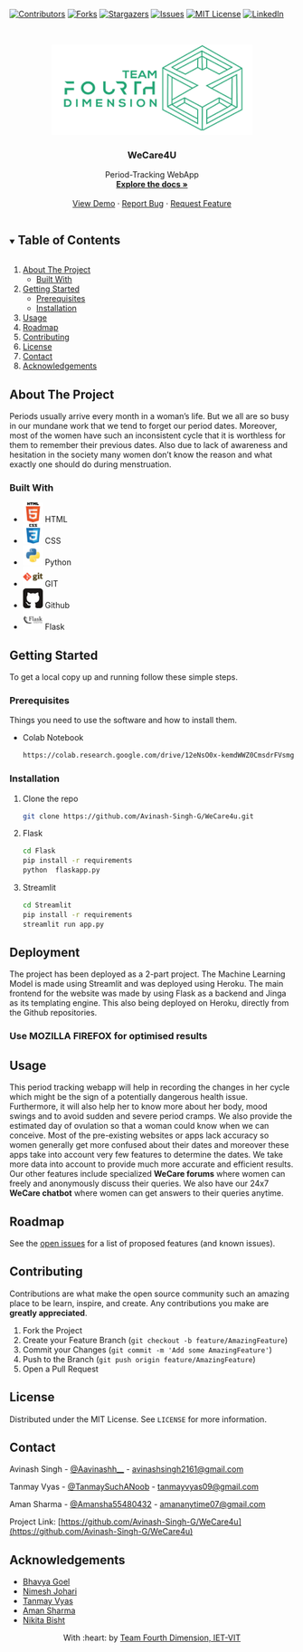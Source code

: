 <!-- PROJECT SHIELDS -->
<!--
*** I'm using markdown "reference style" links for readability.
*** Reference links are enclosed in brackets [ ] instead of parentheses ( ).
*** See the bottom of this document for the declaration of the reference variables
*** for contributors-url, forks-url, etc. This is an optional, concise syntax you may use.
*** https://www.markdownguide.org/basic-syntax/#reference-style-links
-->
[![Contributors][contributors-shield]][contributors-url]
[![Forks][forks-shield]][forks-url]
[![Stargazers][stars-shield]][stars-url]
[![Issues][issues-shield]][issues-url]
[![MIT License][license-shield]][license-url]
[![LinkedIn][linkedin-shield]][linkedin-url]

<!-- PROJECT LOGO -->
<br />
<p align="center">
  <a href="https://github.com/github_username/repo_name">
    <img src="images/logo.png" alt="Logo" width="355.630965006" height="160">
  </a>

  <h3 align="center">WeCare4U</h3>

  <p align="center">
    Period-Tracking WebApp
    <br />
    <a href="https://github.com/Avinash-Singh-G/WeCare4u"><strong>Explore the docs »</strong></a>
    <br />
    <br />
    <a href="https://github.com/Avinash-Singh-G/WeCare4u">View Demo</a>
    ·
    <a href="https://github.com/Avinash-Singh-G/WeCare4u/issues">Report Bug</a>
    ·
    <a href="https://github.com/Avinash-Singh-G/WeCare4u/issues">Request Feature</a>
  </p>
</p>



<!-- TABLE OF CONTENTS -->
<details open="open">
  <summary><h2 style="display: inline-block">Table of Contents</h2></summary>
  <ol>
    <li>
      <a href="#about-the-project">About The Project</a>
      <ul>
        <li><a href="#built-with">Built With</a></li>
      </ul>
    </li>
    <li>
      <a href="#getting-started">Getting Started</a>
      <ul>
        <li><a href="#prerequisites">Prerequisites</a></li>
        <li><a href="#installation">Installation</a></li>
      </ul>
    </li>
    <li><a href="#usage">Usage</a></li>
    <li><a href="#roadmap">Roadmap</a></li>
    <li><a href="#contributing">Contributing</a></li>
    <li><a href="#license">License</a></li>
    <li><a href="#contact">Contact</a></li>
    <li><a href="#acknowledgements">Acknowledgements</a></li>
  </ol>
</details>



<!-- ABOUT THE PROJECT -->
## About The Project

Periods usually arrive every month in a woman’s life. But we all are so busy in our mundane work that we tend to forget our period dates. Moreover, most of the women have such an inconsistent cycle that it is worthless for them to remember their previous dates. Also due to lack of awareness and hesitation in the society many women don’t know the reason and what exactly one should do during menstruation.



### Built With

- <code><img height="35" src="https://raw.githubusercontent.com/github/explore/80688e429a7d4ef2fca1e82350fe8e3517d3494d/topics/html/html.png"></code> HTML
- <code><img height="35" src="https://raw.githubusercontent.com/github/explore/80688e429a7d4ef2fca1e82350fe8e3517d3494d/topics/css/css.png"></code> CSS
- <code><img height="35" src="https://raw.githubusercontent.com/github/explore/80688e429a7d4ef2fca1e82350fe8e3517d3494d/topics/python/python.png"></code> Python
- <code><img height="35" src="https://raw.githubusercontent.com/github/explore/80688e429a7d4ef2fca1e82350fe8e3517d3494d/topics/git/git.png"></code> GIT
- <code><img height="35" src="https://github.com/edent/SuperTinyIcons/blob/master/images/svg/github.svg"></code> Github
- <code><img height="35" src="https://raw.githubusercontent.com/github/explore/80688e429a7d4ef2fca1e82350fe8e3517d3494d/topics/flask/flask.png"></code> Flask


<!-- GETTING STARTED -->
## Getting Started

To get a local copy up and running follow these simple steps.

### Prerequisites

Things you need to use the software and how to install them.
* Colab Notebook
  ```sh
  https://colab.research.google.com/drive/12eNsO0x-kemdWWZ0CmsdrFVsmg4ekxrZ#scrollTo=f23iedCm3bII
  ```

### Installation

1. Clone the repo
   ```sh
   git clone https://github.com/Avinash-Singh-G/WeCare4u.git
   ```
2. Flask
   ```sh
   cd Flask  
   pip install -r requirements  
   python  flaskapp.py
   ```
3. Streamlit
   ```sh
   cd Streamlit 
   pip install -r requirements 
   streamlit run app.py
   ```

## Deployment 

The project has been deployed as a 2-part project.
The Machine Learning Model is made using Streamlit and was deployed using Heroku. The main frontend for the website was made by using Flask as a backend and Jinga as its templating engine.
This also being deployed on Heroku, directly from the Github repositories.


### Use MOZILLA FIREFOX for optimised results


<!-- USAGE EXAMPLES -->
## Usage

This period tracking webapp will help in recording the changes in her cycle which might be the sign of a potentially dangerous health issue. Furthermore, it will also help her to know more about her body, mood swings and to avoid sudden and severe period cramps. We also provide the estimated day of ovulation so that a woman could know when we can conceive. 
Most of the pre-existing websites or apps lack accuracy so women generally get more confused about their dates and moreover these apps take into account very few features to determine the dates. We take more data into account to provide much more accurate and efficient results. Our other features include specialized **WeCare forums** where women can freely and anonymously discuss their queries. We also have our 24x7 **WeCare chatbot** where women can get answers to their queries anytime.



<!-- ROADMAP -->
## Roadmap

See the [open issues](https://github.com/Avinash-Singh-G/WeCare4u/issues) for a list of proposed features (and known issues).



<!-- CONTRIBUTING -->
## Contributing

Contributions are what make the open source community such an amazing place to be learn, inspire, and create. Any contributions you make are **greatly appreciated**.

1. Fork the Project
2. Create your Feature Branch (`git checkout -b feature/AmazingFeature`)
3. Commit your Changes (`git commit -m 'Add some AmazingFeature'`)
4. Push to the Branch (`git push origin feature/AmazingFeature`)
5. Open a Pull Request



<!-- LICENSE -->
## License

Distributed under the MIT License. See `LICENSE` for more information.



<!-- CONTACT -->
## Contact

Avinash Singh - [@Aavinashh__](https://twitter.com/Aavinashh__) - avinashsingh2161@gmail.com

Tanmay Vyas - [@TanmaySuchANoob](https://twitter.com/TanmaySuchANoob) - tanmayvyas09@gmail.com

Aman Sharma - [@Amansha55480432](https://twitter.com/Amansha55480432) - amananytime07@gmail.com

Project Link: [https://github.com/Avinash-Singh-G/WeCare4u](https://github.com/Avinash-Singh-G/WeCare4u)



<!-- ACKNOWLEDGEMENTS -->
## Acknowledgements

* [Bhavya Goel](https://github.com/bhavyagoel)
* [Nimesh Johari](https://github.com/NimeshJohari02)
* [Tanmay Vyas](https://github.com/Tanmay000009)
* [Aman Sharma](https://github.com/arcAman07)
* [Nikita Bisht](https://github.com/NikitaBisht2605)


<p align="center">
	With :heart: by <a href="https://ietvit.tech/" target="_blank">Team Fourth Dimension, IET-VIT</a>
</p>


<!-- MARKDOWN LINKS & IMAGES -->
<!-- https://www.markdownguide.org/basic-syntax/#reference-style-links -->
[contributors-shield]: https://img.shields.io/github/contributors/Avinash-Singh-G/WeCare4u.svg?style=for-the-badge
[contributors-url]: https://github.com/Avinash-Singh-G/WeCare4u/graphs/contributors
[forks-shield]: https://img.shields.io/github/forks/Avinash-Singh-G/WeCare4u.svg?style=for-the-badge
[forks-url]: https://github.com/Avinash-Singh-G/WeCare4u/network/members
[stars-shield]: https://img.shields.io/github/stars/Avinash-Singh-G/WeCare4u.svg?style=for-the-badge
[stars-url]: https://github.com/Avinash-Singh-G/WeCare4ustargazers
[issues-shield]: https://img.shields.io/github/issues/Avinash-Singh-G/WeCare4u.svg?style=for-the-badge
[issues-url]: https://github.com/Avinash-Singh-G/WeCare4u/issues
[license-shield]: https://img.shields.io/github/license/Avinash-Singh-G/WeCare4u.svg?style=for-the-badge
[license-url]: https://github.com/Avinash-Singh-G/WeCare4u/blob/master/readme/LICENSE.txt
[linkedin-shield]: https://img.shields.io/badge/-LinkedIn-black.svg?style=for-the-badge&logo=linkedin&colorB=555
[linkedin-url]: https://linkedin.com/in/avinash-singh-b992ba1ba
